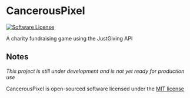 # CancerousPixel

[![Software License](https://img.shields.io/badge/license-MIT-blue.svg?style=flat-square)](LICENSE)

A charity fundraising game using the JustGiving API

## Notes

*This project is still under development and is not yet ready for production use*

CancerousPixel is open-sourced software licensed under the [MIT license](http://opensource.org/licenses/MIT)